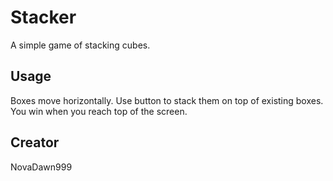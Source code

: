 # Stacker

A simple game of stacking cubes.


## Usage

Boxes move horizontally. Use button to stack them on top of existing
boxes. You win when you reach top of the screen.

## Creator

NovaDawn999
